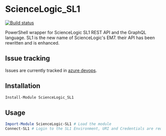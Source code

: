 # ScienceLogic_SL1

[![Build status](https://ci.appveyor.com/api/projects/status/ofohmkxfkqx4w5dh/branch/master?svg=true)](https://ci.appveyor.com/project/TomRobijns/powershell-sl1/branch/master)

PowerShell wrapper for ScienceLogic SL1 REST API and the GraphQL language.
SL1 is the new name of ScienceLogic's EM7. their API has been rewritten and is enhanced.

## Issue tracking

Issues are currently tracked in [azure devops](https://dev.azure.com/trammeke/ScienceLogic_SL1_test1/_workitems/recentlyupdated).

## Installation

```powershell
Install-Module ScienceLogic_SL1
```

## Usage

```powershell
Import-Module ScienceLogic-SL1 # Load the module
Connect-SL1 # Login to the SL1 Environment, URI and Credentials are required
```
